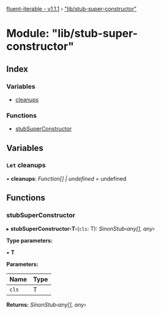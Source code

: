 [fluent-iterable - v1.1.1](../README.md) › ["lib/stub-super-constructor"](_lib_stub_super_constructor_.md)

# Module: "lib/stub-super-constructor"

## Index

### Variables

* [cleanups](_lib_stub_super_constructor_.md#let-cleanups)

### Functions

* [stubSuperConstructor](_lib_stub_super_constructor_.md#stubsuperconstructor)

## Variables

### `Let` cleanups

• **cleanups**: *Function[] | undefined* = undefined

## Functions

###  stubSuperConstructor

▸ **stubSuperConstructor**‹**T**›(`cls`: T): *SinonStub‹any[], any›*

**Type parameters:**

▪ **T**

**Parameters:**

Name | Type |
------ | ------ |
`cls` | T |

**Returns:** *SinonStub‹any[], any›*
